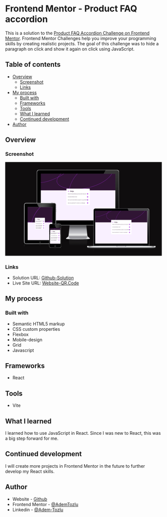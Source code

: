 # Frontend Mentor - Product FAQ accordion
This is a solution to the [Product FAQ Accordion Challenge on Frontend Mentor](https://www.frontendmentor.io/challenges/faq-accordion-wyfFdeBwBz/hub). Frontend Mentor Challenges help you improve your programming skills by creating realistic projects. The goal of this challenge was to hide a paragraph on click and show it again on click using JavaScript.

## Table of contents

- [Overview](#overview)
  - [Screenshot](#screenshot)
  - [Links](#links)
- [My process](#my-process)
  - [Built with](#built-with)
  - [Frameworks](#frameworks)
  - [Tools](#tools)
  - [What I learned](#what-i-learned)
  - [Continued development](#continued-development)
- [Author](#author)


## Overview

### Screenshot

![Screenshot](./assets/images/screenshot-faq-project.png)

### Links

- Solution URL: [Github-Solution](https://github.com/Adem-Tozlu/Frontend-Mentor-FAQ)
- Live Site URL: [Website-QR.Code](https://frontend-mentor-faq-alpha.vercel.app/)

## My process

### Built with

- Semantic HTML5 markup
- CSS custom properties
- Flexbox
- Mobile-design
- Grid
- Javascript

## Frameworks
 - React

## Tools
 - Vite

## What I learned 
I learned how to use JavaScript in React. Since I was new to React, this was a big step forward for me.

## Continued development
I will create more projects in Frontend Mentor in the future to further develop my React skills.


## Author

- Website - [Github](https://github.com/Adem-Tozlu)
- Frontend Mentor - [@AdemTozlu](https://www.frontendmentor.io/profile/Adem-Tozlu)
- Linkedin - [@Adem-Tozlu](https://www.linkedin.com/in/adem-tozlu-8906b52a5)